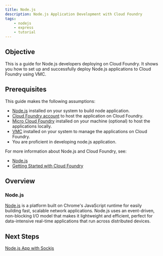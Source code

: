 ```yaml
---
title: Node.js
description: Node.js Application Development with Cloud Foundry
tags:
    - nodejs
    - express
    - tutorial
---
```


## Objective

This is a guide for Node.js developers deploying on Cloud Foundry. It shows you how to set up and successfully deploy Node.js applications to Cloud Foundry using VMC.

## Prerequisites

This guide makes the following assumptions:

+ [Node.js](http://howtonode.org/how-to-install-nodejs) installed on your system to build node application.
+ [Cloud Foundry account](https://my.cloudfoundry.com/signup) to host the application on Cloud Foundry.
+ [Micro Cloud Foundry](http://railsdocs.cloudfoundry.com/infrastructure/micro/installing-mcf.html) installed on your machine (optional) to host the applications locally.
+ [VMC](http://railsdocs.cloudfoundry.com/tools/vmc/installing-vmc.html) installed on your system to manage the applications on Cloud Foundry.
+ You are proficient in developing node.js application.

For more information about Node.js and Cloud Foundry, see:

+ [Node.js](http://nodejs.org/)
+ [Getting Started with Cloud Foundry](http://docs.cloudfoundry.com/getting-started.html)

## Overview

### Node.js
[Node.js](http://nodejs.org) is a platform built on Chrome's JavaScript runtime for easily building fast, scalable network applications. Node.js uses an event-driven, non-blocking I/O model that makes it lightweight and efficient, perfect for data-intensive real-time applications that run across distributed devices.

## Next Steps

<a href="/frameworks/nodejs/nodejs-tutorial/nodejs-app-with-sockjs.html">Node.js App with Sockjs</a>